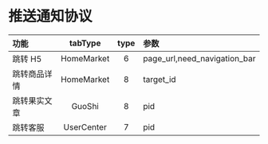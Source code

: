 # 推送通知协议

功能|tabType|type|参数
:--|:--:|:--:|:--
跳转 H5|HomeMarket|6|page_url,need_navigation_bar
跳转商品详情|HomeMarket|8|target_id
跳转果实文章|GuoShi|8|pid
跳转客服|UserCenter|7|pid